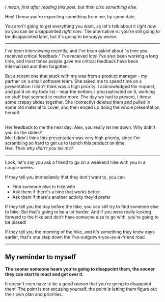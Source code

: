 _I mean, first after reading this post, but then also something else._

Hey! I know you're expecting something from me, by some date.

You aren't going to get everything you want, so let's talk about it _right now_ so you can be disappointed _right now_. The alternative is: you're still going to be disappointed later, but it's going to be wayyy worse.

----

I've been interviewing recently, and I've been asked about "a time you received critical feedback." I've received lots! I've also been working a long time, and most times people gave me critical feedback have been internalized and then forgotten.

But a recent one that stuck with me was from a product manager - my partner on a small software team. She asked me to spend time on a presentation I didn't think was a high priority. I acknowledged the request, and put it on my todo list - near the bottom. I procrastinated on it, working on stuff that seemed to matter more. The day we had to present, I threw some crappy slides together. She (correctly) deleted them and pulled in some old material to cover, and then ended up doing the whole presentation herself.

<br/> Her feedback to me the next day: Alex, you really let me down. Why didn't you do the slides?
<br/> Me: I didn't think this presentation was very high priority, since I'm scrambling so hard to get us to launch this product on time.
<br/> Her: _Then why didn't you tell me?_

----

Look, let's say you ask a friend to go on a weekend hike with you in a couple weeks.

If they tell you immediately that they don't want to, you can

* Find someone else to hike with
* Ask them if there's a time that works better
* Ask them if there's another activity they'd prefer

If they tell you the day before the hike, you can still try to find someone else to hike. But that's going to be a lot harder. And if you were really looking forward to the hike and don't have someone else to go with, you're going to be pissed!

If they tell you the morning of the hike, and it's something they knew days earlier, that's one step down the I've-outgrown-you-as-a-friend road.

----

## My reminder to myself

**The sooner someone hears you're going to disappoint them, the sooner they can start to react and get over it.**

It doesn't even have to be a _good reason_ that you're going to disappoint them! The point is not excusing yourself, the point is letting them figure out their own plan and priorities.
